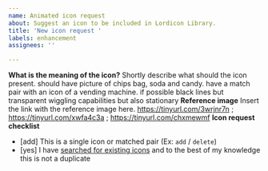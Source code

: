 ```yaml
---
name: Animated icon request
about: Suggest an icon to be included in Lordicon Library.
title: 'New icon request '
labels: enhancement
assignees: ''

---
```


**What is the meaning of the icon?**
Shortly describe what should the icon present. 
should have picture of chips bag, soda and candy. have a match pair with an icon of a vending machine. if possible black lines but transparent wiggling capabilities but also stationary 
**Reference image**
Insert the link with the reference image here.
https://tinyurl.com/3wrjnr7n ; https://tinyurl.com/xwfa4c3a ; https://tinyurl.com/chxmewmf
**Icon request checklist**
- [add] This is a single icon or matched pair (Ex: `add` / `delete`)
- [yes] I have [searched for existing icons](http://lordicon.com/icons) and to the best of my knowledge this is not a duplicate
